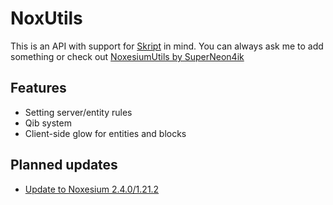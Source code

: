 # NoxUtils
This is an API with support for [Skript](https://github.com/SkriptLang/Skript) in mind. You can always ask me to add something or check out [NoxesiumUtils by SuperNeon4ik](https://github.com/SuperNeon4ik/NoxesiumUtils/tree/master)

## Features
- Setting server/entity rules
- Qib system
- Client-side glow for entities and blocks

## Planned updates
- [Update to Noxesium 2.4.0/1.21.2](https://github.com/BlockybombDEV/NoxUtils/pull/1)
